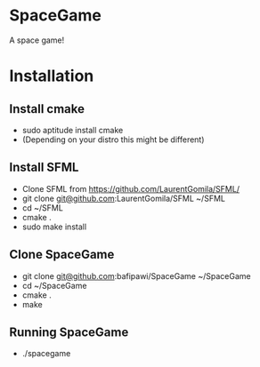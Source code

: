 SpaceGame
=========
A space game!

Installation
============

Install cmake
-------------

- sudo aptitude install cmake
- (Depending on your distro this might be different)

Install SFML
------------

- Clone SFML from https://github.com/LaurentGomila/SFML/
- git clone git@github.com:LaurentGomila/SFML ~/SFML
- cd ~/SFML
- cmake .
- sudo make install

Clone SpaceGame
---------------

- git clone git@github.com:bafipawi/SpaceGame ~/SpaceGame
- cd ~/SpaceGame
- cmake .
- make

Running SpaceGame
-----------------

- ./spacegame
